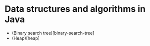 # Data structures and algorithms in Java 
* (Binary search tree)[binary-search-tree]
* (Heap)[heap]
